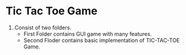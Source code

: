 # Tic Tac Toe Game

1. Consist of two folders.
    - First Folder contains GUI game with many features.
    - Second Floder contains basic implementation of TIC-TAC-TOE Game.


